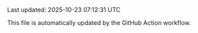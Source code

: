 Last updated: 2025-10-23 07:12:31 UTC

This file is automatically updated by the GitHub Action workflow.
